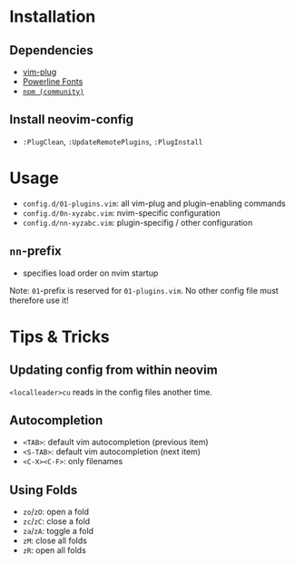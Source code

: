 # Installation
## Dependencies
* [vim-plug](https://github.com/junegunn/vim-plug)
* [Powerline Fonts](https://github.com/powerline/fonts)
* [`npm (community)`](https://www.archlinux.org/packages/community/any/npm/)

## Install neovim-config
* `:PlugClean`, `:UpdateRemotePlugins`, `:PlugInstall`

# Usage
* `config.d/01-plugins.vim`: all vim-plug and plugin-enabling commands
* `config.d/0n-xyzabc.vim`: nvim-specific configuration
* `config.d/nn-xyzabc.vim`: plugin-specifig / other configuration

## `nn`-prefix
* specifies load order on nvim startup

Note: `01`-prefix is reserved for `01-plugins.vim`. No other config file must therefore use it!

# Tips & Tricks
## Updating config from within neovim
`<localleader>cu` reads in the config files another time.

## Autocompletion
* `<TAB>`: default vim autocompletion (previous item)
* `<S-TAB>`: default vim autocompletion (next item)
* `<C-X><C-F>`: only filenames

## Using Folds
* `zo`/`zO`: open a fold
* `zc`/`zC`: close a fold
* `za`/`zA`: toggle a fold
* `zM`: close all folds
* `zR`: open all folds

